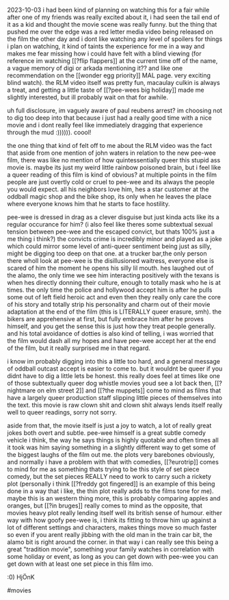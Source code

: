 2023-10-03
i had been kind of planning on watching this for a fair while after one of my friends was really excited about it, i had seen the tail end of it as a kid and thought the movie scene was really funny. but the thing that pushed me over the edge was a red letter media video being released on the film the other day and i dont like watching any level of spoilers for things i plan on watching, it kind of taints the experience for me in a way and makes me fear missing how i could have felt with a blind viewing (for reference im watching [[?flip flappers]] at the current time off of the name, a vague memory of digi or arkada mentioning it?? and like one recommendation on the [[wonder egg priority]] MAL page. very exciting blind watch). the RLM video itself was pretty fun, macaulay culkin is always a treat, and getting a little taste of [[?pee-wees big holiday]] made me slightly interested, but ill probably wait on that for awhile.

uh full disclosure, im vaguely aware of paul reubens arrest? im choosing not to dig too deep into that because i just had a really good time with a nice movie and i dont really feel like immediately dragging that experience through the mud :)))))). coool!

the one thing that kind of felt off to me about the RLM video was the fact that aside from one mention of john waters in relation to the new pee-wee film, there was like no mention of how quintessentially queer this stupid ass movie is. maybe its just my weird little rainbow poisoned brain, but i feel like a queer reading of this film is kind of obvious? at multiple points in the film people are just overtly cold or cruel to pee-wee and its always the people you would expect. all his neighbors love him, hes a star customer at the oddball magic shop and the bike shop, its only when he leaves the place where everyone knows him that he starts to face hostility.

pee-wee is dressed in drag as a clever disguise but just kinda acts like its a regular occurance for him? (i also feel like theres some subtextual sexual tension between pee-wee and the escaped convict, but thats 100% just a me thing i think?) the convicts crime is incredibly minor and played as a joke which could mirror some level of anti-queer sentiment being just as silly, might be digging too deep on that one. at a trucker bar,the only person there wholl look at pee-wee is the disillusioned waitress, everyone else is scared of him the moment he opens his silly lil mouth. hes laughed out of the alamo, the only time we see him interacting positively with the texans is when hes directly donning their culture, enough to totally mask who he is at times. the only time the police and hollywood accept him is after he pulls some out of left field heroic act and even then they really only care the core of his story and totally strip his personality and charm out of their movie adaptation at the end of the film (this is LITERALLY queer erasure, smh). the bikers are apprehensive at first, but fully embrace him after he proves himself, and you get the sense this is just how they treat people generally. and his total avoidance of dotties is also kind of telling, i was worried that the film would dash all my hopes and have pee-wee accept her at the end of the film, but it really surprised me in that regard.

i know im probably digging into this a little too hard, and a general message of oddball outcast accept is easier to come to. but it wouldnt be queer if you didnt have to dig a little lets be honest. this really does feel at times like one of those subtextually queer dog whistle movies youd see a lot back then, [[?nightmare on elm street 2]] and [[?the muppets]] come to mind as films that have a largely queer production staff slipping little pieces of themselves into the text. this movie is raw clown shit and clown shit always lends itself really well to queer readings, sorry not sorry.

aside from that, the movie itself is just a joy to watch, a lot of really great jokes both overt and subtle. pee-wee himself is a great subtle comedy vehicle i think, the way he says things is highly quotable and often times all it took was him saying something in a slightly different way to get some of the biggest laughs of the film out me. the plots very barebones obviously, and normally i have a problem with that with comedies, [[?eurotrip]] comes to mind for me as something thats trying to be this style of set piece comedy, but the set pieces REALLY need to work to carry such a rickety plot (personally i think [[?freddy got fingered]] is an example of this being done in a way that i like, the thin plot really adds to the films tone for me). maybe this is an western thing more, this is probably comparing apples and oranges, but [[?in bruges]] really comes to mind as the opposite, that movies heavy plot really lending itself well its british sense of humour. either way with how goofy pee-wee is, i think its fitting to throw him up against a lot of different settings and characters, makes things move so much faster so even if you arent really jibbing with the old man in the train car bit, the alamo bit is right around the corner. in that way i can really see this being a great "tradition movie", something your family watches in correlation with some holiday or event, as long as you can get down with pee-wee you can get down with at least one set piece in this film imo.

:0) HjÖnK

#movies 
